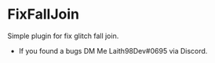 # FixFallJoin
Simple plugin for fix glitch fall join.

- If you found a bugs DM Me Laith98Dev#0695 via Discord.
